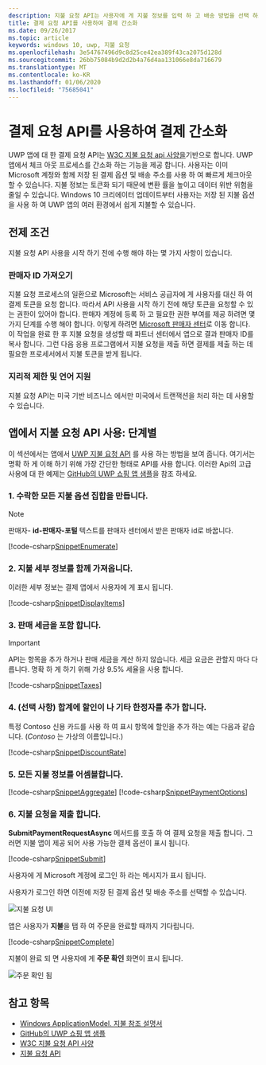 ```yaml
---
description: 지불 요청 API는 사용자에 게 지불 정보를 입력 하 고 배송 방법을 선택 하도록 요구 하는 프로세스를 바이패스 하는 UWP 앱에 대 한 통합 솔루션을 제공 합니다.
title: 결제 요청 API를 사용하여 결제 간소화
ms.date: 09/26/2017
ms.topic: article
keywords: windows 10, uwp, 지불 요청
ms.openlocfilehash: 3e54767496d9c8d25ce42ea389f43ca2075d128d
ms.sourcegitcommit: 26bb75084b9d2d2b4a76d4aa131066e8da716679
ms.translationtype: MT
ms.contentlocale: ko-KR
ms.lasthandoff: 01/06/2020
ms.locfileid: "75685041"
---
```

# <a name="simplify-payments-with-the-payment-request-api"></a>결제 요청 API를 사용하여 결제 간소화
UWP 앱에 대 한 결제 요청 API는 [W3C 지불 요청 api 사양을](https://w3c.github.io/browser-payment-api/)기반으로 합니다. UWP 앱에서 체크 아웃 프로세스를 간소화 하는 기능을 제공 합니다. 사용자는 이미 Microsoft 계정와 함께 저장 된 결제 옵션 및 배송 주소를 사용 하 여 빠르게 체크아웃할 수 있습니다. 지불 정보는 토큰화 되기 때문에 변환 률을 높이고 데이터 위반 위험을 줄일 수 있습니다. Windows 10 크리에이터 업데이트부터 사용자는 저장 된 지불 옵션을 사용 하 여 UWP 앱의 여러 환경에서 쉽게 지불할 수 있습니다.

## <a name="prerequisites"></a>전제 조건
지불 요청 API 사용을 시작 하기 전에 수행 해야 하는 몇 가지 사항이 있습니다.

### <a name="getting-a-merchant-id"></a>판매자 ID 가져오기
지불 요청 프로세스의 일환으로 Microsoft는 서비스 공급자에 게 사용자를 대신 하 여 결제 토큰을 요청 합니다. 따라서 API 사용을 시작 하기 전에 해당 토큰을 요청할 수 있는 권한이 있어야 합니다.  판매자 계정에 등록 하 고 필요한 권한 부여를 제공 하려면 몇 가지 단계를 수행 해야 합니다. 이렇게 하려면 [Microsoft 판매자 센터](https://partner.microsoft.com/dashboard/registration/seller?accountprogram=uwp)로 이동 합니다. 이 작업을 완료 한 후 지불 요청을 생성할 때 파트너 센터에서 앱으로 결과 판매자 ID를 복사 합니다. 그런 다음 응용 프로그램에서 지불 요청을 제출 하면 결제를 제출 하는 데 필요한 프로세서에서 지불 토큰을 받게 됩니다.

### <a name="geographic-restrictions-and-language-support"></a>지리적 제한 및 언어 지원
지불 요청 API는 미국 기반 비즈니스 에서만 미국에서 트랜잭션을 처리 하는 데 사용할 수 있습니다.

## <a name="using-the-payment-request-api-in-your-app-step-by-step"></a>앱에서 지불 요청 API 사용: 단계별
이 섹션에서는 앱에서 [UWP 지불 요청 API](https://docs.microsoft.com/uwp/api/windows.applicationmodel.payments) 를 사용 하는 방법을 보여 줍니다. 여기서는 명확 하 게 이해 하기 위해 가장 간단한 형태로 API를 사용 합니다. 이러한 Api의 고급 사용에 대 한 예제는 [GitHub의 UWP 쇼핑 앱 샘플](https://github.com/Microsoft/Windows-appsample-shopping)을 참조 하세요.

### <a name="1-create-a-set-of-all-the-payment-options-that-you-accept"></a>1. 수락한 모든 지불 옵션 집합을 만듭니다.
> [!Note]
> 판매자- **id-판매자-포털** 텍스트를 판매자 센터에서 받은 판매자 id로 바꿉니다.

[!code-csharp[SnippetEnumerate](./code/PaymentsApiSample/PaymentsApiSample/MainPage.xaml.cs#SnippetEnumerate)]

### <a name="2-pull-the-payment-details-together"></a>2. 지불 세부 정보를 함께 가져옵니다. 

이러한 세부 정보는 결제 앱에서 사용자에 게 표시 됩니다. 

[!code-csharp[SnippetDisplayItems](./code/PaymentsApiSample/PaymentsApiSample/MainPage.xaml.cs#SnippetDisplayItems)]

### <a name="3-include-the-sales-tax"></a>3. 판매 세금을 포함 합니다. 

> [!Important]
> API는 항목을 추가 하거나 판매 세금을 계산 하지 않습니다. 세금 요금은 관할지 마다 다릅니다. 명확 하 게 하기 위해 가상 9.5% 세율을 사용 합니다.

[!code-csharp[SnippetTaxes](./code/PaymentsApiSample/PaymentsApiSample/MainPage.xaml.cs#SnippetTaxes)]

### <a name="4-optional--add-discounts-or-other-modifiers-to-the-total"></a>4. (선택 사항) 합계에 할인이 나 기타 한정자를 추가 합니다. 

특정 Contoso 신용 카드를 사용 하 여 표시 항목에 할인을 추가 하는 예는 다음과 같습니다. (*Contoso* 는 가상의 이름입니다.)

[!code-csharp[SnippetDiscountRate](./code/PaymentsApiSample/PaymentsApiSample/MainPage.xaml.cs#SnippetDiscountRate)]

### <a name="5-assemble-all-the-payment-details"></a>5. 모든 지불 정보를 어셈블합니다.

[!code-csharp[SnippetAggregate](./code/PaymentsApiSample/PaymentsApiSample/MainPage.xaml.cs#SnippetAggregate)]
[!code-csharp[SnippetPaymentOptions](./code/PaymentsApiSample/PaymentsApiSample/MainPage.xaml.cs#SnippetPaymentOptions)]

### <a name="6-submit-the-payment-request"></a>6. 지불 요청을 제출 합니다. 

**SubmitPaymentRequestAsync** 메서드를 호출 하 여 결제 요청을 제출 합니다. 그러면 지불 앱이 제공 되어 사용 가능한 결제 옵션이 표시 됩니다.

[!code-csharp[SnippetSubmit](./code/PaymentsApiSample/PaymentsApiSample/MainPage.xaml.cs#SnippetSubmit)]

사용자에 게 Microsoft 계정에 로그인 하 라는 메시지가 표시 됩니다.

사용자가 로그인 하면 이전에 저장 된 결제 옵션 및 배송 주소를 선택할 수 있습니다.

![지불 요청 UI](./images/33.png "지불 요청 UI")

앱은 사용자가 **지불**을 탭 하 여 주문을 완료할 때까지 기다립니다.

[!code-csharp[SnippetComplete](./code/PaymentsApiSample/PaymentsApiSample/MainPage.xaml.cs#SnippetComplete)]

지불이 완료 되 면 사용자에 게 **주문 확인** 화면이 표시 됩니다.

![주문 확인 됨](./images/44.png "주문 확인 됨")

## <a name="see-also"></a>참고 항목
- [Windows ApplicationModel. 지불 참조 설명서](https://docs.microsoft.com/uwp/api/windows.applicationmodel.payments)
- [GitHub의 UWP 쇼핑 앱 샘플](https://github.com/Microsoft/Windows-appsample-shopping)
- [W3C 지불 요청 API 사양](https://www.w3.org/TR/payment-request/)
- [지불 요청 API](https://docs.microsoft.com/microsoft-edge/dev-guide/windows-integration/payment-request-api)

